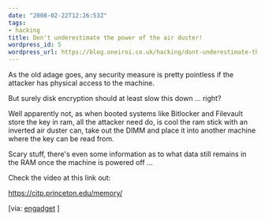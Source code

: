 ```yaml
---
date: "2008-02-22T12:26:53Z"
tags:
- hacking
title: Don't underestimate the power of the air duster!
wordpress_id: 5
wordpress_url: https://blog.oneiroi.co.uk/hacking/dont-underestimate-the-power-of-the-air-duster
---
```

As the old adage goes, any security measure is pretty pointless if the attacker has physical access to the machine.

But surely disk encryption should at least slow this down ... right?

Well apparently not,  as when booted systems like Bitlocker and Filevault store the key in ram, all the attacker need do, is cool the ram stick with an inverted air duster can, take out the DIMM and place it into another machine where the key can be read from.

Scary stuff, there's even some information as to what data still remains in the RAM once the machine is powered off ...

Check the video at this link out:

<a href="https://citp.princeton.edu/memory/" title="https://citp.princeton.edu/memory/" target="_blank">https://citp.princeton.edu/memory/</a>

[via: <a href="https://www.engadget.com/2008/02/21/cold-boot-disk-encryption-attack-is-shockingly-effective/" title="Engadget" target="_blank">engadget</a> ]
